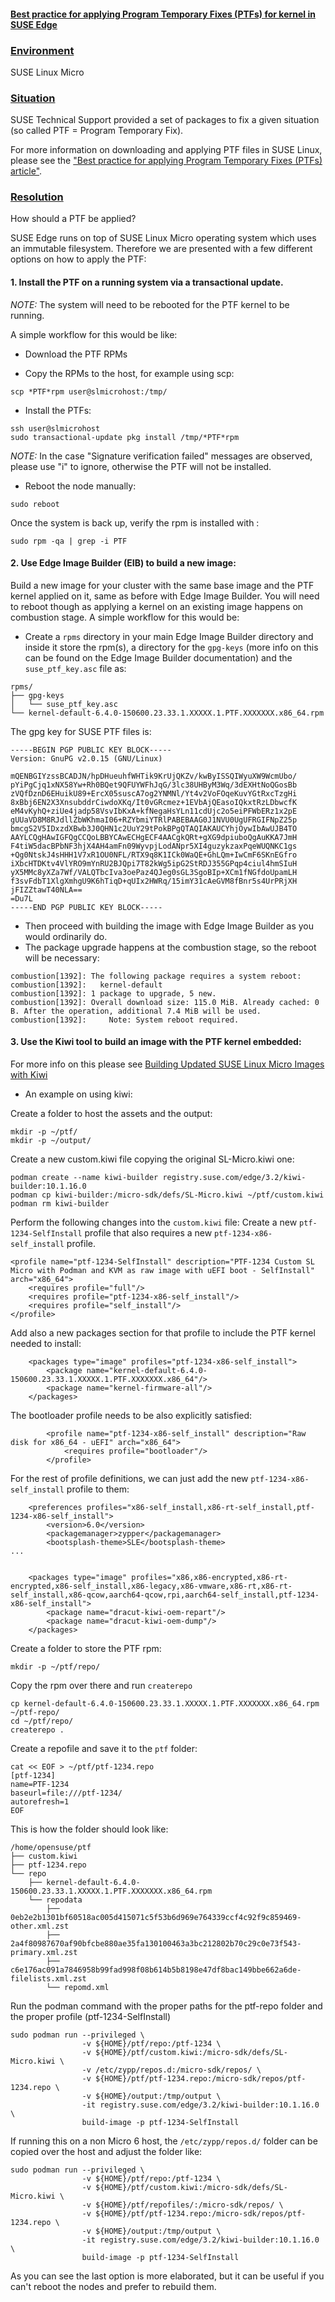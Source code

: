 #### 	<ins> Best practice for applying Program Temporary Fixes (PTFs) for kernel in SUSE Edge </ins>


### 	<ins> Environment </ins>

SUSE Linux Micro 


### 	<ins> Situation </ins>

SUSE Technical Support provided a set of packages to fix a given situation (so called PTF = Program Temporary Fix).

For more information on downloading and applying PTF files in SUSE Linux, please see the ["Best practice for applying Program Temporary Fixes (PTFs) article"](https://www.suse.com/support/kb/doc/?id=000018572).


### 	<ins> Resolution </ins>

How should a PTF be applied? 

SUSE Edge runs on top of SUSE Linux Micro operating system which uses an immutable filesystem.
Therefore we are presented with a few different options on how to apply the PTF:

#### 1. Install the PTF on a running system via a transactional update. 


*NOTE:* The system will need to be rebooted for the PTF kernel to be running.

A simple workflow for this would be like:

- Download the PTF RPMs

- Copy the RPMs to the host, for example using scp:
```
scp *PTF*rpm user@slmicrohost:/tmp/
```

- Install the PTFs:
```
ssh user@slmicrohost
sudo transactional-update pkg install /tmp/*PTF*rpm
```

*NOTE:* In the case "Signature verification failed" messages are observed, please use "i" to ignore, otherwise the PTF will not be installed.

- Reboot the node manually:
```
sudo reboot
```

Once the system is back up, verify the rpm is installed with :
```
sudo rpm -qa | grep -i PTF
```

#### 2. Use Edge Image Builder (EIB) to build a new image:


Build a new image for your cluster with the same base image and the PTF kernel applied on it, same as before with Edge Image Builder. You will need to reboot though as applying a kernel on an existing image happens on combustion stage. A simple workflow for this would be:

- Create a `rpms` directory in your main Edge Image Builder directory and inside it store the rpm(s), a directory for the `gpg-keys` (more info on this can be found on the Edge Image Builder documentation) and the `suse_ptf_key.asc` file as:
```
rpms/
├── gpg-keys
│   └── suse_ptf_key.asc
└── kernel-default-6.4.0-150600.23.33.1.XXXXX.1.PTF.XXXXXXX.x86_64.rpm
```
The gpg key for SUSE PTF files is:
```
-----BEGIN PGP PUBLIC KEY BLOCK-----
Version: GnuPG v2.0.15 (GNU/Linux)

mQENBGIYzssBCADJN/hpDHueuhfWHTik9KrUjQKZv/kwByISSQIWyuXW9WcmUbo/
pYiPgCjq1xNX58Yw+Rh0BQet9QFUYWFhJqG/3lc38UHByM3Wq/3dEXHtNoQGosBb
zVQfDznD6EHuikU89+ErcX05suscA7og2YNMNl/Yt4v2VoFOqeKuvYGtRxcTzgHi
8xBbj6EN2X3XnsubddrCiwdoXKq/It0vGRcmez+1EVbAjQEasoIQkxtRzLDbwcfK
eM4vKyhQ+ziUe4jadp58VsvIbKxA+kfNegaHsYLn11cdUjc2o5eiPFWbERz1x2pE
gUUaVD8M8RJdllZbWKhmaI06+RZYbmiYTRlPABEBAAG0J1NVU0UgUFRGIFNpZ25p
bmcgS2V5IDxzdXBwb3J0QHN1c2UuY29tPokBPgQTAQIAKAUCYhjOywIbAwUJB4TO
AAYLCQgHAwIGFQgCCQoLBBYCAwECHgECF4AACgkQRt+gXG9dpiuboQgAuKKA7JmH
F4tiW5dacBPbNF3hjX4AH4amFn09WyvpjLodANpr5XI4guzykzaxPqeWUQNKC1gs
+Qg0NtskJ4sHHH1V7xR1OU0NFL/RTX9q8K1ICk0WaQE+GhLQm+IwCmF6SKnEGfro
iXbcHTDKtv4VlYRO9mYnRU2BJQpi7T82kWg5ipG2StRDJ355GPqp4ciul4hmSIuH
yX5MMc8yXZa7Wf/VALQTbcIva3oePaz4QJeg0sGL3SgoBIp+XCm1fNGfdoUpamLH
f3svFdbT1XlgXmhgU9K6hTiqD+qUIx2HWRq/15imY31cAeGVM8fBnr5s4UrPRjXH
jFIZZtawT40NLA==
=Du7L
-----END PGP PUBLIC KEY BLOCK-----
```
- Then proceed with building the image with Edge Image Builder as you would ordinarily do. 
- The package upgrade happens at the combustion stage, so the reboot will be necessary:
```
combustion[1392]: The following package requires a system reboot:
combustion[1392]:   kernel-default
combustion[1392]: 1 package to upgrade, 5 new.
combustion[1392]: Overall download size: 115.0 MiB. Already cached: 0 B. After the operation, additional 7.4 MiB will be used.
combustion[1392]:     Note: System reboot required.
```

#### 3. Use the Kiwi tool to build an image with the PTF kernel embedded: 


For more info on this please see [Building Updated SUSE Linux Micro Images with Kiwi](https://documentation.suse.com/suse-edge/3.2/html/edge/guides-kiwi-builder-images.html)

- An example on using kiwi:

Create a folder to host the assets and the output:
```
mkdir -p ~/ptf/
mkdir -p ~/output/
```
Create a new custom.kiwi file copying the original SL-Micro.kiwi one:
```
podman create --name kiwi-builder registry.suse.com/edge/3.2/kiwi-builder:10.1.16.0
podman cp kiwi-builder:/micro-sdk/defs/SL-Micro.kiwi ~/ptf/custom.kiwi
podman rm kiwi-builder
```
Perform the following changes into the `custom.kiwi` file:
Create a new `ptf-1234-SelfInstall` profile that also requires a new `ptf-1234-x86-self_install` profile.
```
<profile name="ptf-1234-SelfInstall" description="PTF-1234 Custom SL Micro with Podman and KVM as raw image with uEFI boot - SelfInstall" arch="x86_64">
	<requires profile="full"/>
	<requires profile="ptf-1234-x86-self_install"/>
	<requires profile="self_install"/>
</profile>
```
Add also a new packages section for that profile to include the PTF kernel needed to install:
```
    <packages type="image" profiles="ptf-1234-x86-self_install">
        <package name="kernel-default-6.4.0-150600.23.33.1.XXXXX.1.PTF.XXXXXXX.x86_64"/>
        <package name="kernel-firmware-all"/>
    </packages>
```
The bootloader profile needs to be also explicitly satisfied:
```
        <profile name="ptf-1234-x86-self_install" description="Raw disk for x86_64 - uEFI" arch="x86_64">
            <requires profile="bootloader"/>
        </profile>
```
For the rest of profile definitions, we can just add the new `ptf-1234-x86-self_install` profile to them:
```
    <preferences profiles="x86-self_install,x86-rt-self_install,ptf-1234-x86-self_install">
        <version>6.0</version>
        <packagemanager>zypper</packagemanager>
        <bootsplash-theme>SLE</bootsplash-theme>
...


    <packages type="image" profiles="x86,x86-encrypted,x86-rt-encrypted,x86-self_install,x86-legacy,x86-vmware,x86-rt,x86-rt-self_install,x86-qcow,aarch64-qcow,rpi,aarch64-self_install,ptf-1234-x86-self_install">
        <package name="dracut-kiwi-oem-repart"/>
        <package name="dracut-kiwi-oem-dump"/>
    </packages>
```
Create a folder to store the PTF rpm:
```
mkdir -p ~/ptf/repo/
```
Copy the rpm over there and run `createrepo`
```
cp kernel-default-6.4.0-150600.23.33.1.XXXXX.1.PTF.XXXXXXX.x86_64.rpm ~/ptf-repo/
cd ~/ptf/repo/
createrepo .
```
Create a repofile and save it to the `ptf` folder:
```
cat << EOF > ~/ptf/ptf-1234.repo
[ptf-1234]
name=PTF-1234
baseurl=file:///ptf-1234/
autorefresh=1
EOF
```
This is how the folder should look like:
```
/home/opensuse/ptf
├── custom.kiwi
├── ptf-1234.repo
└── repo
    ├── kernel-default-6.4.0-150600.23.33.1.XXXXX.1.PTF.XXXXXXX.x86_64.rpm
    └── repodata
        ├── 0eb2e2b1301bf60518ac005d415071c5f53b6d969e764339ccf4c92f9c859469-other.xml.zst
        ├── 2a4f80987670af90bfcbe880ae35fa130100463a3bc212802b70c29c0e73f543-primary.xml.zst
        ├── c6e176ac091a7846958b99fad998f08b614b5b8198e47df8bac149bbe662a6de-filelists.xml.zst
        └── repomd.xml
```


Run the podman command with the proper paths for the ptf-repo folder and the proper profile (ptf-1234-SelfInstall)


```
sudo podman run --privileged \
                -v ${HOME}/ptf/repo:/ptf-1234 \
                -v ${HOME}/ptf/custom.kiwi:/micro-sdk/defs/SL-Micro.kiwi \
                -v /etc/zypp/repos.d:/micro-sdk/repos/ \
                -v ${HOME}/ptf/ptf-1234.repo:/micro-sdk/repos/ptf-1234.repo \
                -v ${HOME}/output:/tmp/output \
                -it registry.suse.com/edge/3.2/kiwi-builder:10.1.16.0 \
                build-image -p ptf-1234-SelfInstall
```


If running this on a non Micro 6 host, the `/etc/zypp/repos.d/` folder can be copied over the host and adjust the folder like:


```
sudo podman run --privileged \
                -v ${HOME}/ptf/repo:/ptf-1234 \
                -v ${HOME}/ptf/custom.kiwi:/micro-sdk/defs/SL-Micro.kiwi \
                -v ${HOME}/ptf/repofiles/:/micro-sdk/repos/ \
                -v ${HOME}/ptf/ptf-1234.repo:/micro-sdk/repos/ptf-1234.repo \
                -v ${HOME}/output:/tmp/output \
                -it registry.suse.com/edge/3.2/kiwi-builder:10.1.16.0 \
                build-image -p ptf-1234-SelfInstall
```

As you can see the last option is more elaborated, but it can be useful if you can't reboot the nodes and prefer to rebuild them.

